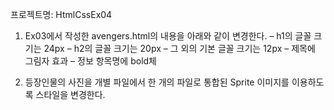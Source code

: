 프로젝트명: HtmlCssEx04

1. Ex03에서 작성한 avengers.html의 내용을 아래와 같이 변경한다.
– h1의 글꼴 크기는 24px
– h2의 글꼴 크기는 20px
– 그 외의 기본 글꼴 크기는 12px
– 제목에 그림자 효과
– 정보 항목명에 bold체

2. 등장인물의 사진을 개별 파일에서 한 개의 파일로 통합된 Sprite 이미지를 이용하도록 스타일을 변경한다.